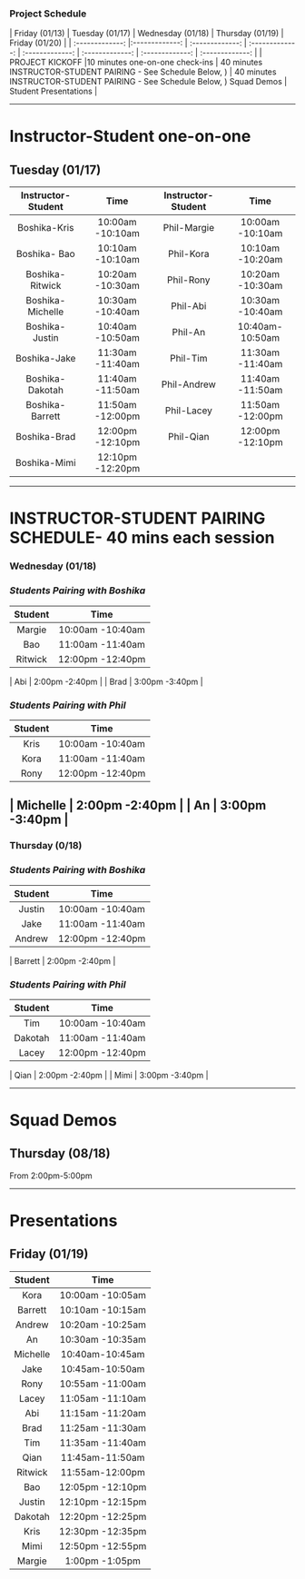 ### **Project Schedule**

| Friday (01/13)         | Tuesday (01/17)         | Wednesday (01/18)                 | Thursday (01/19)         | Friday (01/20) | 
| :-------------: |:-------------:   | :-------------:     | :-------------:   | :-------------: | :-------------: | :-------------: |  :-------------: |
| PROJECT KICKOFF |10 minutes one-on-one check-ins | 40 minutes INSTRUCTOR-STUDENT PAIRING - See Schedule Below, )  | 40 minutes INSTRUCTOR-STUDENT PAIRING - See Schedule Below, ) Squad Demos | Student Presentations  |  

---

# **Instructor-Student one-on-one**
## **Tuesday (01/17)**            
| Instructor-Student | Time | Instructor-Student | Time |  
|:-------------: | :-------------: |:-------------: |:-------------: |
| Boshika-Kris | 10:00am -10:10am | Phil-Margie | 10:00am -10:10am |  
| Boshika- Bao | 10:10am -10:10am | Phil-Kora | 10:10am -10:20am |
| Boshika-Ritwick | 10:20am -10:30am | Phil-Rony | 10:20am -10:30am |
| Boshika-Michelle | 10:30am -10:40am | Phil-Abi | 10:30am -10:40am  |
| Boshika-Justin | 10:40am -10:50am | Phil-An | 10:40am-10:50am  |
| Boshika-Jake | 11:30am -11:40am | Phil-Tim | 11:30am -11:40am |  
| Boshika-Dakotah | 11:40am -11:50am | Phil-Andrew | 11:40am -11:50am |
| Boshika-Barrett | 11:50am -12:00pm  | Phil-Lacey | 11:50am -12:00pm |
| Boshika-Brad | 12:00pm -12:10pm | Phil-Qian | 12:00pm -12:10pm |
| Boshika-Mimi | 12:10pm -12:20pm | 
  
---

# **INSTRUCTOR-STUDENT PAIRING SCHEDULE- 40 mins each session**
### **Wednesday (01/18)**
### *Students Pairing with Boshika* 
| Student | Time |  
|:-------------:   | :-------------: | 
| Margie | 10:00am -10:40am |   
| Bao | 11:00am -11:40am |
| Ritwick | 12:00pm -12:40pm |

| Abi | 2:00pm -2:40pm |
| Brad | 3:00pm -3:40pm |

### *Students Pairing with Phil*
| Student | Time |  
|:-------------:   | :-------------: | 
| Kris | 10:00am -10:40am |
| Kora | 11:00am -11:40am |
| Rony | 12:00pm -12:40pm |

| Michelle | 2:00pm -2:40pm |
| An | 3:00pm -3:40pm |
---

### **Thursday (0/18)**
### *Students Pairing with Boshika* 
| Student | Time |  
|:-------------:   | :-------------: | 
| Justin | 10:00am -10:40am |   
| Jake | 11:00am -11:40am |
| Andrew | 12:00pm -12:40pm |

| Barrett | 2:00pm -2:40pm |

### *Students Pairing with Phil* 
| Student | Time |  
|:-------------:   | :-------------: | 
| Tim | 10:00am -10:40am |
| Dakotah | 11:00am -11:40am |
| Lacey | 12:00pm -12:40pm |

| Qian | 2:00pm -2:40pm |
| Mimi | 3:00pm -3:40pm |

---
# **Squad Demos**
## **Thursday (08/18)**
From 2:00pm-5:00pm

---

# **Presentations**
## **Friday (01/19)**
| Student | Time |  
|:-------------:   | :-------------: | 
| Kora | 10:00am -10:05am |   
| Barrett | 10:10am -10:15am |
| Andrew | 10:20am -10:25am |
| An | 10:30am -10:35am |
| Michelle | 10:40am-10:45am |
| Jake | 10:45am-10:50am |   
| Rony | 10:55am -11:00am |
| Lacey | 11:05am -11:10am |
| Abi | 11:15am -11:20am |
| Brad | 11:25am -11:30am |
| Tim | 11:35am -11:40am |
| Qian | 11:45am-11:50am |
| Ritwick | 11:55am-12:00pm |   
| Bao | 12:05pm -12:10pm |
| Justin | 12:10pm -12:15pm |
| Dakotah | 12:20pm -12:25pm |
| Kris | 12:30pm -12:35pm |
| Mimi | 12:50pm -12:55pm |
| Margie | 1:00pm -1:05pm |
